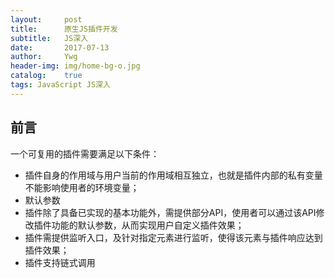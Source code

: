 ```yaml
---
layout:     post
title:      原生JS插件开发
subtitle:   JS深入
date:       2017-07-13
author:     Ywg
header-img: img/home-bg-o.jpg
catalog:    true
tags: JavaScript JS深入
---
```


## 前言
一个可复用的插件需要满足以下条件：
- 插件自身的作用域与用户当前的作用域相互独立，也就是插件内部的私有变量不能影响使用者的环境变量；
- 默认参数
- 插件除了具备已实现的基本功能外，需提供部分API，使用者可以通过该API修改插件功能的默认参数，从而实现用户自定义插件效果；
- 插件需提供监听入口，及针对指定元素进行监听，使得该元素与插件响应达到插件效果；
- 插件支持链式调用


